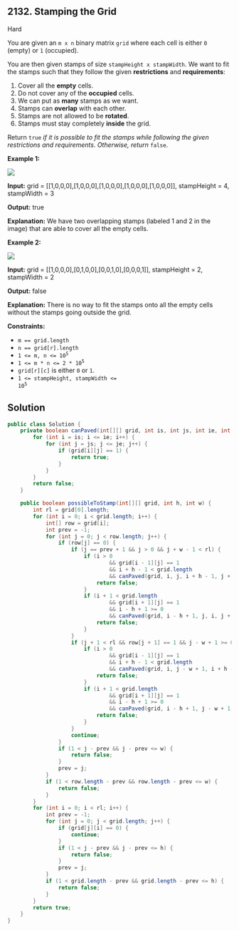 ## 2132\. Stamping the Grid

Hard

You are given an `m x n` binary matrix `grid` where each cell is either `0` (empty) or `1` (occupied).

You are then given stamps of size `stampHeight x stampWidth`. We want to fit the stamps such that they follow the given **restrictions** and **requirements**:

1.  Cover all the **empty** cells.
2.  Do not cover any of the **occupied** cells.
3.  We can put as **many** stamps as we want.
4.  Stamps can **overlap** with each other.
5.  Stamps are not allowed to be **rotated**.
6.  Stamps must stay completely **inside** the grid.

Return `true` _if it is possible to fit the stamps while following the given restrictions and requirements. Otherwise, return_ `false`.

**Example 1:**

![](https://assets.leetcode.com/uploads/2021/11/03/ex1.png)

**Input:** grid = \[\[1,0,0,0],[1,0,0,0],[1,0,0,0],[1,0,0,0],[1,0,0,0]], stampHeight = 4, stampWidth = 3

**Output:** true

**Explanation:** We have two overlapping stamps (labeled 1 and 2 in the image) that are able to cover all the empty cells.

**Example 2:**

![](https://assets.leetcode.com/uploads/2021/11/03/ex2.png)

**Input:** grid = \[\[1,0,0,0],[0,1,0,0],[0,0,1,0],[0,0,0,1]], stampHeight = 2, stampWidth = 2

**Output:** false

**Explanation:** There is no way to fit the stamps onto all the empty cells without the stamps going outside the grid.

**Constraints:**

*   `m == grid.length`
*   `n == grid[r].length`
*   <code>1 <= m, n <= 10<sup>5</sup></code>
*   <code>1 <= m * n <= 2 * 10<sup>5</sup></code>
*   `grid[r][c]` is either `0` or `1`.
*   <code>1 <= stampHeight, stampWidth <= 10<sup>5</sup></code>

## Solution

```java
public class Solution {
    private boolean canPaved(int[][] grid, int is, int js, int ie, int je) {
        for (int i = is; i <= ie; i++) {
            for (int j = js; j <= je; j++) {
                if (grid[i][j] == 1) {
                    return true;
                }
            }
        }
        return false;
    }

    public boolean possibleToStamp(int[][] grid, int h, int w) {
        int rl = grid[0].length;
        for (int i = 0; i < grid.length; i++) {
            int[] row = grid[i];
            int prev = -1;
            for (int j = 0; j < row.length; j++) {
                if (row[j] == 0) {
                    if (j == prev + 1 && j > 0 && j + w - 1 < rl) {
                        if (i > 0
                                && grid[i - 1][j] == 1
                                && i + h - 1 < grid.length
                                && canPaved(grid, i, j, i + h - 1, j + w - 1)) {
                            return false;
                        }
                        if (i + 1 < grid.length
                                && grid[i + 1][j] == 1
                                && i - h + 1 >= 0
                                && canPaved(grid, i - h + 1, j, i, j + w - 1)) {
                            return false;
                        }
                    }
                    if (j + 1 < rl && row[j + 1] == 1 && j - w + 1 >= 0) {
                        if (i > 0
                                && grid[i - 1][j] == 1
                                && i + h - 1 < grid.length
                                && canPaved(grid, i, j - w + 1, i + h - 1, j)) {
                            return false;
                        }
                        if (i + 1 < grid.length
                                && grid[i + 1][j] == 1
                                && i - h + 1 >= 0
                                && canPaved(grid, i - h + 1, j - w + 1, i, j)) {
                            return false;
                        }
                    }
                    continue;
                }
                if (1 < j - prev && j - prev <= w) {
                    return false;
                }
                prev = j;
            }
            if (1 < row.length - prev && row.length - prev <= w) {
                return false;
            }
        }
        for (int i = 0; i < rl; i++) {
            int prev = -1;
            for (int j = 0; j < grid.length; j++) {
                if (grid[j][i] == 0) {
                    continue;
                }
                if (1 < j - prev && j - prev <= h) {
                    return false;
                }
                prev = j;
            }
            if (1 < grid.length - prev && grid.length - prev <= h) {
                return false;
            }
        }
        return true;
    }
}
```